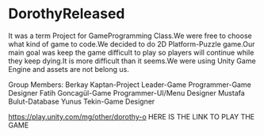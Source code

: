 # DorothyReleased
It was a term Project for GameProgramming Class.We were free to choose what kind of game to code.We decided to do 2D Platform-Puzzle game.Our main goal was keep the game difficult to play so players will continue while they keep dying.It is more difficult than it seems.We were using Unity Game Engine and assets are not belong us.

Group Members:
Berkay Kaptan-Project Leader-Game Programmer-Game Designer
Fatih Goncagül-Game Programmer-UI/Menu Designer
Mustafa Bulut-Database
Yunus Tekin-Game Designer

https://play.unity.com/mg/other/dorothy-o     HERE IS THE LINK TO PLAY THE GAME
